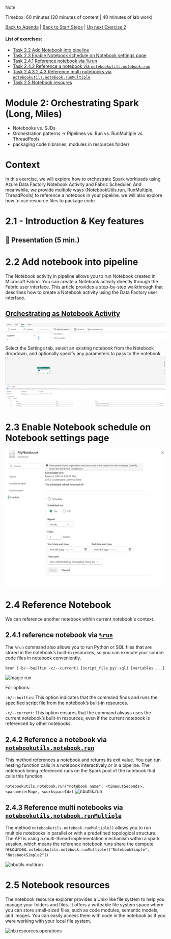 > [!NOTE]
> Timebox: 60 minutes (20 minutes of content | 40 minutes of lab work)
> 
> [Back to Agenda](./../README.md#agenda) | [Back to Start Steps](../module-0-setup/start.md) | [Up next Exercise 2](./../exercise-2/exercise-2.md)
> #### List of exercises:
> * [Task 2.2 Add Notebook into pipeline](#orchestrating-as-notebook-activity)
> * [Task 2.3 Enable Notebook schedule on Notebook settings page](#23-enable-notebook-schedule-on-notebook-settings-page)
> * [Task 2.4.1 Reference notebook via %run](#241-reference-notebook-via-run)
> * [Task 2.4.2 Reference a notebook via ```notebookutils.notebook.run```](#242-reference-a-notebook-via-notebookutilsnotebookrun)
> * [Task 2.4.3 2.4.3 Reference multi notebooks via ```notebookutils.notebook.runMultiple```](#243-reference-multi-notebooks-via-notebookutilsnotebookrunmultiple)
> * [Task 2.5 Notebook resoures](#25-notebook-resources)

# Module 2: Orchestrating Spark (Long, Miles)
- Notebooks vs. SJDs
- Orchestration patterns -> Pipelines vs. Run vs. RunMultiple vs. ThreadPools
- packaging code (libraries, modules in resources folder)


# Context
In this exercise, we will explore how to orchestrate Spark workloads using Azure Data Factory Notebook Activity and Fabric Scheduler. And meanwhile, we provide multiple ways (NotebookUtils.run, RunMultiple, ThreadPools) to reference a notebook in your pipeline.
we will also explore how to use resource files to package code.


# 2.1 - Introduction & Key features
## 📌 Presentation (5 min.)

# 2.2 Add notebook into pipeline
The Notebook activity in pipeline allows you to run Notebook created in Microsoft Fabric. You can create a Notebook activity directly through the Fabric user interface. This article provides a step-by-step walkthrough that describes how to create a Notebook activity using the Data Factory user interface.

## [Orchestrating as Notebook Activity](https://learn.microsoft.com/en-us/fabric/data-factory/notebook-activity)
![](./Add%20to%20pipeline.jpg)

Select the Settings tab, select an existing notebook from the Notebook dropdown, and optionally specify any parameters to pass to the notebook.
![](./Pass%20parameters%20from%20Notebook%20activity%20.jpg)

# 2.3 Enable Notebook schedule on Notebook settings page
![](./Schedule%20Notebook.jpg)

# 2.4 Reference Notebook

We can reference another notebook within current notebook's context.

## 2.4.1 reference notebook via [```%run```](https://learn.microsoft.com/en-us/fabric/data-engineering/author-execute-notebook#reference-run-a-notebook)
The ```%run``` command also allows you to run Python or SQL files that are stored in the notebook’s built-in resources, so you can execute your source code files in notebook conveniently.

```%run [-b/--builtin -c/--current] [script_file.py/.sql] [variables ...]```

![magic run](./Reference%20notebook%20via%20magic%20run.jpg)

For options:

```-b/--builtin```: This option indicates that the command finds and runs the specified script file from the notebook’s built-in resources.

```-c/--current```: This option ensures that the command always uses the current notebook’s built-in resources, even if the current notebook is referenced by other notebooks.

## 2.4.2 Reference a notebook via [```notebookutils.notebook.run```](https://learn.microsoft.com/en-us/fabric/data-engineering/notebook-utilities#reference-a-notebook)
This method references a notebook and returns its exit value. You can run nesting function calls in a notebook interactively or in a pipeline. The notebook being referenced runs on the Spark pool of the notebook that calls this function.

```notebookutils.notebook.run("notebook name", <timeoutSeconds>, <parameterMap>, <workspaceId>)```
![nbutils.run](./Reference%20notebook%20via%20nbutils.jpg)

## 2.4.3 Reference multi notebooks via [```notebookutils.notebook.runMultiple```](https://learn.microsoft.com/en-us/fabric/data-engineering/notebook-utilities#reference-run-multiple-notebooks-in-parallel)
The method ```notebookutils.notebook.runMultiple()``` allows you to run multiple notebooks in parallel or with a predefined topological structure. The API is using a multi-thread implementation mechanism within a spark session, which means the reference notebook runs share the compute resources.
```notebookutils.notebook.runMultiple(["NotebookSimple", "NotebookSimple2"])```

![nbutils.multirun](./Reference%20multi%20notebooks%20via%20nbutils.jpg)

# 2.5 Notebook resources
The notebook resource explorer provides a Unix-like file system to help you manage your folders and files. It offers a writeable file system space where you can store small-sized files, such as code modules, semantic models, and images. You can easily access them with code in the notebook as if you were working with your local file system.

![nb.resources.operations](./notebook-resources-operations.gif)